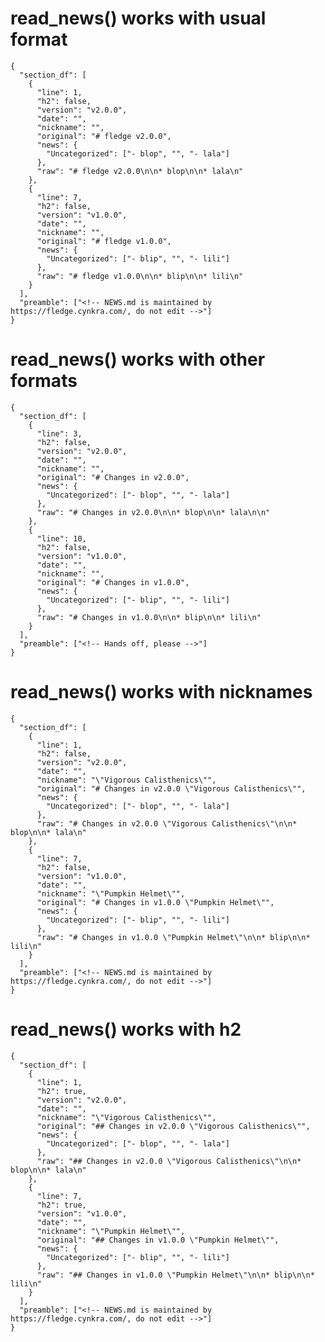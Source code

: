 # read_news() works with usual format

    {
      "section_df": [
        {
          "line": 1,
          "h2": false,
          "version": "v2.0.0",
          "date": "",
          "nickname": "",
          "original": "# fledge v2.0.0",
          "news": {
            "Uncategorized": ["- blop", "", "- lala"]
          },
          "raw": "# fledge v2.0.0\n\n* blop\n\n* lala\n"
        },
        {
          "line": 7,
          "h2": false,
          "version": "v1.0.0",
          "date": "",
          "nickname": "",
          "original": "# fledge v1.0.0",
          "news": {
            "Uncategorized": ["- blip", "", "- lili"]
          },
          "raw": "# fledge v1.0.0\n\n* blip\n\n* lili\n"
        }
      ],
      "preamble": ["<!-- NEWS.md is maintained by https://fledge.cynkra.com/, do not edit -->"]
    } 

# read_news() works with other formats

    {
      "section_df": [
        {
          "line": 3,
          "h2": false,
          "version": "v2.0.0",
          "date": "",
          "nickname": "",
          "original": "# Changes in v2.0.0",
          "news": {
            "Uncategorized": ["- blop", "", "- lala"]
          },
          "raw": "# Changes in v2.0.0\n\n* blop\n\n* lala\n\n"
        },
        {
          "line": 10,
          "h2": false,
          "version": "v1.0.0",
          "date": "",
          "nickname": "",
          "original": "# Changes in v1.0.0",
          "news": {
            "Uncategorized": ["- blip", "", "- lili"]
          },
          "raw": "# Changes in v1.0.0\n\n* blip\n\n* lili\n"
        }
      ],
      "preamble": ["<!-- Hands off, please -->"]
    } 

# read_news() works with nicknames

    {
      "section_df": [
        {
          "line": 1,
          "h2": false,
          "version": "v2.0.0",
          "date": "",
          "nickname": "\"Vigorous Calisthenics\"",
          "original": "# Changes in v2.0.0 \"Vigorous Calisthenics\"",
          "news": {
            "Uncategorized": ["- blop", "", "- lala"]
          },
          "raw": "# Changes in v2.0.0 \"Vigorous Calisthenics\"\n\n* blop\n\n* lala\n"
        },
        {
          "line": 7,
          "h2": false,
          "version": "v1.0.0",
          "date": "",
          "nickname": "\"Pumpkin Helmet\"",
          "original": "# Changes in v1.0.0 \"Pumpkin Helmet\"",
          "news": {
            "Uncategorized": ["- blip", "", "- lili"]
          },
          "raw": "# Changes in v1.0.0 \"Pumpkin Helmet\"\n\n* blip\n\n* lili\n"
        }
      ],
      "preamble": ["<!-- NEWS.md is maintained by https://fledge.cynkra.com/, do not edit -->"]
    } 

# read_news() works with h2

    {
      "section_df": [
        {
          "line": 1,
          "h2": true,
          "version": "v2.0.0",
          "date": "",
          "nickname": "\"Vigorous Calisthenics\"",
          "original": "## Changes in v2.0.0 \"Vigorous Calisthenics\"",
          "news": {
            "Uncategorized": ["- blop", "", "- lala"]
          },
          "raw": "## Changes in v2.0.0 \"Vigorous Calisthenics\"\n\n* blop\n\n* lala\n"
        },
        {
          "line": 7,
          "h2": true,
          "version": "v1.0.0",
          "date": "",
          "nickname": "\"Pumpkin Helmet\"",
          "original": "## Changes in v1.0.0 \"Pumpkin Helmet\"",
          "news": {
            "Uncategorized": ["- blip", "", "- lili"]
          },
          "raw": "## Changes in v1.0.0 \"Pumpkin Helmet\"\n\n* blip\n\n* lili\n"
        }
      ],
      "preamble": ["<!-- NEWS.md is maintained by https://fledge.cynkra.com/, do not edit -->"]
    } 

